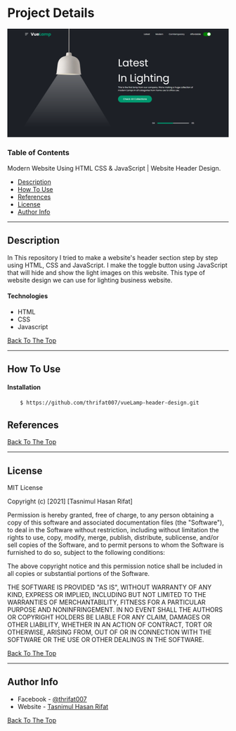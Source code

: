 # Project Details

![Project Image](https://github.com/thrifat007/vueLamp-header-design/blob/main/vuelamp-header.png)


### Table of Contents
Modern Website Using HTML CSS & JavaScript | Website Header Design.

- [Description](#description)
- [How To Use](#how-to-use)
- [References](#references)
- [License](#license)
- [Author Info](#author-info)

---

## Description

In This repository I tried to make a website's header section step by step using HTML, CSS and JavaScript. I make the toggle button using JavaScript that will hide and show the light images on this website. This type of website design we can use for lighting business website.

#### Technologies

- HTML
- CSS
- Javascript

[Back To The Top](#read-me-template)

---

## How To Use

#### Installation
```html
    $ https://github.com/thrifat007/vueLamp-header-design.git
```

## References
[Back To The Top](#read-me-template)

---

## License

MIT License

Copyright (c) [2021] [Tasnimul Hasan Rifat]

Permission is hereby granted, free of charge, to any person obtaining a copy
of this software and associated documentation files (the "Software"), to deal
in the Software without restriction, including without limitation the rights
to use, copy, modify, merge, publish, distribute, sublicense, and/or sell
copies of the Software, and to permit persons to whom the Software is
furnished to do so, subject to the following conditions:

The above copyright notice and this permission notice shall be included in all
copies or substantial portions of the Software.

THE SOFTWARE IS PROVIDED "AS IS", WITHOUT WARRANTY OF ANY KIND, EXPRESS OR
IMPLIED, INCLUDING BUT NOT LIMITED TO THE WARRANTIES OF MERCHANTABILITY,
FITNESS FOR A PARTICULAR PURPOSE AND NONINFRINGEMENT. IN NO EVENT SHALL THE
AUTHORS OR COPYRIGHT HOLDERS BE LIABLE FOR ANY CLAIM, DAMAGES OR OTHER
LIABILITY, WHETHER IN AN ACTION OF CONTRACT, TORT OR OTHERWISE, ARISING FROM,
OUT OF OR IN CONNECTION WITH THE SOFTWARE OR THE USE OR OTHER DEALINGS IN THE
SOFTWARE.

[Back To The Top](#read-me-template)

---

## Author Info

- Facebook - [@thrifat007](https://facebook.com/thrifat007)
- Website - [Tasnimul Hasan Rifat](https://tasnimulhasan.com)

[Back To The Top](#read-me-template)